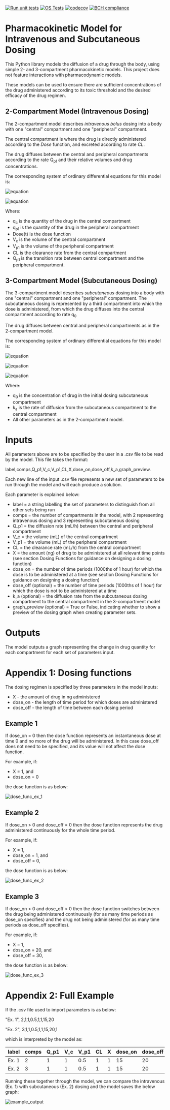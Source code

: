 <meta http-equiv="Cache-Control" content="no-cache, no-store, must-revalidate">
<meta http-equiv="Pragma" content="no-cache">
<meta http-equiv="Expires" content="0">

[![Run unit tests](https://github.com/ian-mcfarlane/pk-modelling/actions/workflows/python-unit-tests.yml/badge.svg)](https://github.com/ian-mcfarlane/pk-modelling/actions/workflows/python-unit-tests.yml)
[![OS Tests](https://github.com/ian-mcfarlane/pk-modelling/actions/workflows/OS-tests.yml/badge.svg)](https://github.com/ian-mcfarlane/pk-modelling/actions/workflows/OS-tests.yml)
[![codecov](https://codecov.io/gh/ian-mcfarlane/pk-modelling/branch/master/graph/badge.svg?token=P9007EI2KZ)](https://codecov.io/gh/ian-mcfarlane/pk-modelling)
[![BCH compliance](https://bettercodehub.com/edge/badge/ian-mcfarlane/pk-modelling?branch=master)](https://bettercodehub.com/)

# Pharmacokinetic Model for Intravenous and Subcutaneous Dosing
This Python library models the diffusion of a drug through the body, using simple 2- and 3-compartment pharmacokinetic models. This project does not feature interactions with pharmacodynamic models.

These models can be used to ensure there are sufficient concentrations of the drug administered according to its toxic threshold and the desired efficacy of the drug regimen.
## 2-Compartment Model (Intravenous Dosing)
The 2-compartment model describes _intravenous bolus_ dosing into a body with one "central" compartment and one "peripheral" compartment.

The central compartment is where the drug is directly administered according to the _Dose_ function, and excreted according to rate _CL_.

The drug diffuses between the central and peripheral compartments according to the rate Q<sub>p1</sub> and their relative volumes and drug concentrations.

The corresponding system of ordinary differential equations for this model is:

![equation](https://latex.codecogs.com/svg.latex?\frac{dq_c}{dt}&space;=&space;\text{Dose}(t)&space;-&space;\frac{q_c}{V_c}&space;CL&space;-&space;Q_{p1}&space;\left&space;(&space;\frac{q_c}{V_c}&space;-&space;\frac{q_{p1}}{V_{p1}}&space;\right&space;),)

![equation](https://latex.codecogs.com/svg.latex?\frac{dq_{p1}}{dt}&space;=&space;Q_{p1}&space;\left&space;(&space;\frac{q_c}{V_c}&space;-&space;\frac{q_{p1}}{V_{p1}}&space;\right&space;).)

Where:
* q<sub>c</sub> is the quantity of the drug in the central compartment
* q<sub>p1</sub> is the quantity of the drug in the peripheral compartment
* Dose(t) is the dose function
* V<sub>c</sub> is the volume of the central compartment
* V<sub>p1</sub> is the volume of the peripheral compartment
* CL is the clearance rate from the central compartment
* Q<sub>p1</sub> is the transition rate between central compartment and the peripheral compartment.


## 3-Compartment Model (Subcutaneous Dosing)
The 3-compartment model describes _subcutaneous_ dosing into a body with one "central" compartment and one "peripheral" compartment. The subcutaneous dosing is represented by a third compartment into which the dose is administered, from which the drug diffuses into the central compartment according to rate q<sub>0</sub>

The drug diffuses between central and peripheral compartments as in the 2-compartment model.

The corresponding system of ordinary differential equations for this model is:

![equation](https://latex.codecogs.com/svg.latex?\frac{dq_0}{dt}&space;=&space;\text{Dose}(t)&space;-&space;k_a&space;q_0,)

![equation](https://latex.codecogs.com/svg.latex?\frac{dq_c}{dt}&space;=&space;k_a&space;q_0&space;-&space;\frac{q_c}{V_c}&space;CL&space;-&space;Q_{p1}&space;\left&space;(&space;\frac{q_c}{V_c}&space;-&space;\frac{q_{p1}}{V_{p1}}&space;\right&space;),)

![equation](https://latex.codecogs.com/svg.latex?\frac{dq_{p1}}{dt}&space;=&space;Q_{p1}&space;\left&space;(&space;\frac{q_c}{V_c}&space;-&space;\frac{q_{p1}}{V_{p1}}&space;\right&space;),)

Where:
* q<sub>0</sub> is the concentration of drug in the initial dosing subcutaneous compartment
* k<sub>a</sub> is the rate of diffusion from the subcutaneous compartment to the central compartment
* All other parameters as in the 2-compartment model.

# Inputs
All parameters above are to be specified by the user in a .csv file to be read by the model. This file takes the format:

label,comps,Q_p1,V_c,V_p1,CL,X,dose_on,dose_off,k_a,graph_preview.

Each new line of the input .csv file represents a new set of parameters to be run through the model and will each produce a solution.

Each parameter is explained below:
* label = a string labelling the set of parameters to distinguish from all other sets being run
* comps = the number of compartments in the model, with 2 representing intravenous dosing and 3 representing subcutaneous dosing
* Q_p1 = the diffusion rate (mL/h) between the central and peripheral compartment
* V_c = the volume (mL) of the central compartment
* V_p1 = the volume (mL) of the peripheral compartment
* CL = the clearance rate (mL/h) from the central compartment
* X = the amount (ng) of drug to be administered at all relevant time points (see section Dosing Functions for guidance on designing a dosing function)
* dose_on = the number of time periods (1000ths of 1 hour) for which the dose is to be administered at a time (see section Dosing Functions for guidance on designing a dosing function)
* dose_off (optional) = the number of time periods (1000ths of 1 hour) for which the dose is not to be administered at a time
* k_a (optional) = the diffusion rate from the subcutaneous dosing compartment to the central compartment in the 3-compartment model
* graph_preview (optional) = True or False, indicating whether to show a preview of the dosing graph when creating parameter sets.

# Outputs
The model outputs a graph representing the change in drug quantity for each compartment for each set of parameters input.

# Appendix 1: Dosing functions
The dosing regimen is specified by three parameters in the model inputs:

* X - the amount of drug in ng administered
* dose_on - the length of time period for which doses are administered
* dose_off - the length of time between each dosing period

## Example 1
If dose_on = 0 then the dose function represents an instantaneous dose at time 0 and no more of the drug will be administered. In this case dose_off does not need to be specified, and its value will not affect the dose function.

For example, if:
* X = 1, and
* dose_on = 0

the dose function is as below:

![dose_func_ex_1](https://user-images.githubusercontent.com/92573875/138295265-3b09fd00-9449-4bde-a89b-2c4818f6fdc4.png)

## Example 2
If dose_on > 0 and dose_off = 0 then the dose function represents the drug administered continuously for the whole time period.

For example, if:
* X = 1,
* dose_on = 1, and
* dose_off = 0,

the dose function is as below:

![dose_func_ex_2](https://user-images.githubusercontent.com/92573875/138295334-ef1647af-71d2-475b-be27-367cae08faf6.png)
## Example 3
If dose_on > 0 and dose_off > 0 then the dose function switches between the drug being administered continuously (for as many time periods as dose_on specifies) and the drug not being administered (for as many time periods as dose_off specifies).

For example, if:
* X = 1,
* dose_on = 20, and
* dose_off = 30,

the dose function is as below:

![dose_func_ex_3](https://user-images.githubusercontent.com/92573875/138295483-69d58f80-8fce-4aaf-a26a-2e6d1ab5f769.png)

# Appendix 2: Full Example
If the .csv file used to import parameters is as below:

"Ex. 1", 2,1,1,0.5,1,1,15,20

"Ex. 2", 3,1,1,0.5,1,1,15,20,1

which is interpreted by the model as:

| label | comps | Q_p1 | V_c | V_p1 | CL  | X | dose_on | dose_off  | k_a  | graph_preview |
| ----- | --- | --- | ------- | --- | --- | ------- | --- | --- | ------- | ------- |
| Ex. 1 | 2 | 1 | 1 | 0.5 | 1 | 1 | 15 | 20 | (0) | (False) |
| Ex. 2 | 3 | 1 | 1 | 0.5 | 1 | 1 | 15 | 20 | 1 | (False) |

Running these together through the model, we can compare the intravenous (Ex. 1) with subcutaneous (Ex. 2) dosing and the model saves the below graph:

![example_output](https://user-images.githubusercontent.com/92573875/138458278-7880c6fa-f375-484f-a90e-756d45c95647.png)

